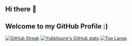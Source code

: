 ## Hi there 👋
## Welcome to my GitHub Profile :)
[![GitHub Streak](https://streak-stats.demolab.com/?Yukkitsune=DenverCoder1)](https://git.io/streak-stats)
[![Yukkitsune's GitHub stats](https://github-readme-stats.vercel.app/api?username=Yukkitsune)](https://github.com/Yukkitsune/github-readme-stats)
[![Top Langs](https://github-readme-stats.vercel.app/api/top-langs/?username=Yukkitsune)](https://github.com/Yukkitsune/github-readme-stats)


<!--
**Yukkitsune/Yukkitsune** is a ✨ _special_ ✨ repository because its `README.md` (this file) appears on your GitHub profile.

Here are some ideas to get you started:

- 🔭 I’m currently working on ...
- 🌱 I’m currently learning ...
- 👯 I’m looking to collaborate on ...
- 🤔 I’m looking for help with ...
- 💬 Ask me about ...
- 📫 How to reach me: ...
- 😄 Pronouns: ...
- ⚡ Fun fact: ...
-->
